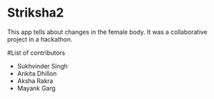 # Striksha2
This app tells about changes in the female body. It was a collaborative project in a hackathon.

#List of contributors
- Sukhvinder Singh
- Ankita Dhillon
- Aksha Rakra
- Mayank Garg
